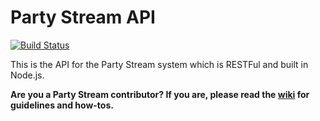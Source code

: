 Party Stream API
=============

[![Build Status](https://magnum.travis-ci.com/iToto/projectPS.png?token=NzhenBbJTpBpxG5heUhe&branch=develop)](https://magnum.travis-ci.com/iToto/projectPS)



This is the API for the Party Stream system which is RESTFul and built in Node.js.

**Are you a Party Stream contributor? If you are, please read the [wiki](https://github.com/PartyStream/projectPS/wiki) for guidelines and how-tos.**



